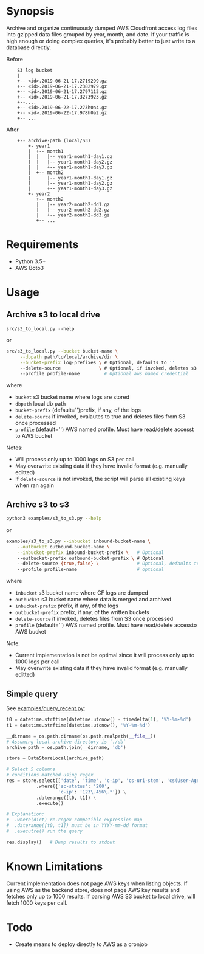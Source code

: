 # Synopsis

Archive and organize continuously dumped AWS Cloudfront access log
files into gzipped data files grouped by year, month, and date. If
your traffic is high enough or doing complex queries, it's probably
better to just write to a database directly.


Before

```text
    S3 log bucket
    |
    +-- <id>.2019-06-21-17.2719299.gz
    +-- <id>.2019-06-21-17.2382979.gz
    +-- <id>.2019-06-21-17.2797113.gz
    +-- <id>.2019-06-21-17.3273923.gz
    +--....
    +-- <id>.2019-06-22-17.273h0a4.gz
    +-- <id>.2019-06-22-17.978h0a2.gz
    +-- ...
```

After

```text
    +-- archive-path (local/S3)
        +- year1
        |  +-- month1
        |  |   |-- year1-month1-day1.gz
        |  |   |-- year1-month1-day2.gz
        |  |   +-- year1-month1-day3.gz
        |  +-- month2
        |      |-- year1-month1-day1.gz
        |      |-- year1-month1-day2.gz
        |      +-- year1-month1-day3.gz
        +- year2
           +-- month2
           |   |-- year2-month2-dd1.gz
           |   |-- year2-month2-dd2.gz
           |   +-- year2-month2-dd3.gz
           +-- ...
```

# Requirements

- Python 3.5+
- AWS Boto3

# Usage

## Archive s3 to local drive

```
src/s3_to_local.py --help
```

or

```bash
src/s3_to_local.py --bucket bucket-name \
     --dbpath path/to/local/archive/dir \
     --bucket-prefix log-prefixes \ # Optional, defaults to ''
     --delete-source              \ # Optional, if invoked, deletes s3 content
     --profile profile-name         # Optional aws named credential
```

where
- `bucket` s3 bucket name where logs are stored
- `dbpath` local db path
- `bucket-prefix` (default='')prefix, if any, of the logs
- `delete-source` if invoked, evalautes to true and deletes files
                  from S3 once processed
- `profile` (default='') AWS named profile. Must have read/delete
            accesst to AWS bucket

Notes:
- Will process only up to 1000 logs on S3 per call
- May overwrite existing data if they have invalid format
  (e.g. manually editted)
- If `delete-source` is not invoked, the script will parse all
  existing keys when ran again


## Archive s3 to s3

```bash
python3 examples/s3_to_s3.py --help
```
or

```bash
examples/s3_to_s3.py --inbucket inbound-bucket-name \
    --outbucket outbound-bucket-name \
    --inbucket-prefix inbound-bucket-prefix \   # Optional
    --outbucket-prefix outbound-bucket-prefix \ # Optional
    --delete-source {true,false} \              # Optional, defaults to 'false'
    --profile profile-name                      # optional
```

where
- `inbucket` s3 bucket name where CF logs are dumped
- `outbucket` s3 bucket name where data is merged and archived
- `inbucket-prefix` prefix, if any, of the logs
- `outbucket-prefix` prefix, if any, of the written buckets
- `delete-source` if invoked, deletes files from S3 once processed
- `profile` (default='') AWS named profile. Must have read/delete
            accessto AWS bucket

Note:
- Current implementation is not be optimal since it will process only
  up to 1000 logs per call
- May overwrite existing data if they have invalid format
  (e.g. manually editted)

## Simple query

See [examples/query_recent.py](examples/query_recent.py):

```python
t0 = datetime.strftime(datetime.utcnow() - timedelta(1), '%Y-%m-%d')
t1 = datetime.strftime(datetime.utcnow(), '%Y-%m-%d')

__dirname = os.path.dirname(os.path.realpath(__file__))
# Assuming local archive directory is `./db`
archive_path = os.path.join(__dirname, 'db')

store = DataStoreLocal(archive_path)

# Select 5 columns
# conditions matched using regex
res = store.select(['date', 'time', 'c-ip', 'cs-uri-stem', 'cs(User-Agent)']) \
           .where({'sc-status': '200',
                   'c-ip': '123\.456\.*'}) \
           .daterange([t0, t1]) \
           .execute()

# Explanation:
#  .where(dict) re.regex compatible expression map
#  .daterange([t0, t1]) must be in YYYY-mm-dd format
#  .executre() run the query

res.display()   # Dump results to stdout
```

# Known Limitations

Current implementation does not page AWS keys when listing objects. If
using AWS as the backend store, does not page AWS key results and
fetches only up to 1000 results. If parsing AWS S3 bucket to local
drive, will fetch 1000 keys per call.

# Todo

- Create means to deploy directly to AWS as a cronjob
